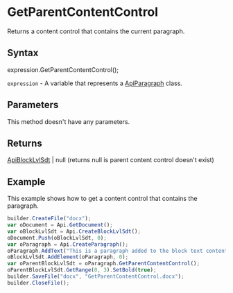 # GetParentContentControl

Returns a content control that contains the current paragraph.

## Syntax

expression.GetParentContentControl();

`expression` - A variable that represents a [ApiParagraph](../ApiParagraph.md) class.

## Parameters

This method doesn't have any parameters.

## Returns

[ApiBlockLvlSdt](../../ApiBlockLvlSdt/ApiBlockLvlSdt.md) &#124; null (returns null is parent content control doesn't exist)

## Example

This example shows how to get a content control that contains the paragraph.

```javascript
builder.CreateFile("docx");
var oDocument = Api.GetDocument();
var oBlockLvlSdt = Api.CreateBlockLvlSdt();
oDocument.Push(oBlockLvlSdt, 0);
var oParagraph = Api.CreateParagraph();
oParagraph.AddText("This is a paragraph added to the block text content control.");
oBlockLvlSdt.AddElement(oParagraph, 0);
var oParentBlockLvlSdt = oParagraph.GetParentContentControl();
oParentBlockLvlSdt.GetRange(0, 3).SetBold(true);
builder.SaveFile("docx", "GetParentContentControl.docx");
builder.CloseFile();
```